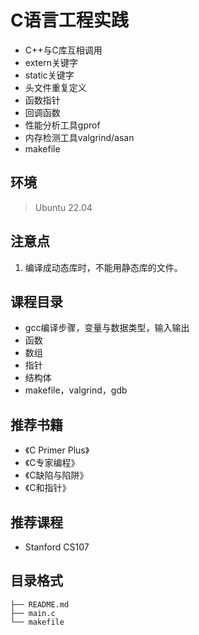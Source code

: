 # C语言工程实践
- C++与C库互相调用
- extern关键字
- static关键字
- 头文件重复定义
- 函数指针
- 回调函数
- 性能分析工具gprof
- 内存检测工具valgrind/asan
- makefile

## 环境
> Ubuntu 22.04

## 注意点
1. 编译成动态库时，不能用静态库的文件。

## 课程目录
- gcc编译步骤，变量与数据类型，输入输出
- 函数
- 数组
- 指针
- 结构体
- makefile，valgrind，gdb

## 推荐书籍
- 《C Primer Plus》
- 《C专家编程》
- 《C缺陷与陷阱》
- 《C和指针》

## 推荐课程
- Stanford CS107

## 目录格式

```
├── README.md
├── main.c
└── makefile
```